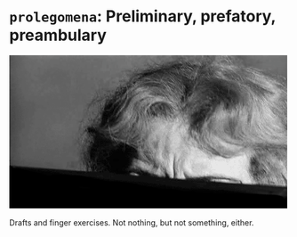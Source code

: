 # `prolegomena`: Preliminary, prefatory, preambulary

![](mascot.gif)

Drafts and finger exercises. Not nothing, but not something, either.
